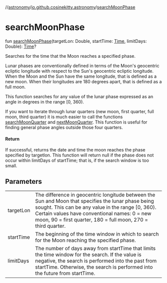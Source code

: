 //[astronomy](../../index.md)/[io.github.cosinekitty.astronomy](index.md)/[searchMoonPhase](search-moon-phase.md)

# searchMoonPhase

fun [searchMoonPhase](search-moon-phase.md)(targetLon: Double, startTime: [Time](-time/index.md), limitDays: Double): [Time](-time/index.md)?

Searches for the time that the Moon reaches a specified phase.

Lunar phases are conventionally defined in terms of the Moon's geocentric ecliptic longitude with respect to the Sun's geocentric ecliptic longitude. When the Moon and the Sun have the same longitude, that is defined as a new moon. When their longitudes are 180 degrees apart, that is defined as a full moon.

This function searches for any value of the lunar phase expressed as an angle in degrees in the range [0, 360).

If you want to iterate through lunar quarters (new moon, first quarter, full moon, third quarter) it is much easier to call the functions [searchMoonQuarter](search-moon-quarter.md) and [nextMoonQuarter](next-moon-quarter.md). This function is useful for finding general phase angles outside those four quarters.

#### Return

If successful, returns the date and time the moon reaches the phase specified by targetlon. This function will return null if the phase does not occur within limitDays of startTime; that is, if the search window is too small.

## Parameters

| | |
|---|---|
| targetLon | The difference in geocentric longitude between the Sun and Moon that specifies the lunar phase being sought. This can be any value in the range [0, 360).  Certain values have conventional names: 0 = new moon, 90 = first quarter, 180 = full moon, 270 = third quarter. |
| startTime | The beginning of the time window in which to search for the Moon reaching the specified phase. |
| limitDays | The number of days away from startTime that limits the time window for the search. If the value is negative, the search is performed into the past from startTime. Otherwise, the search is performed into the future from startTime. |
